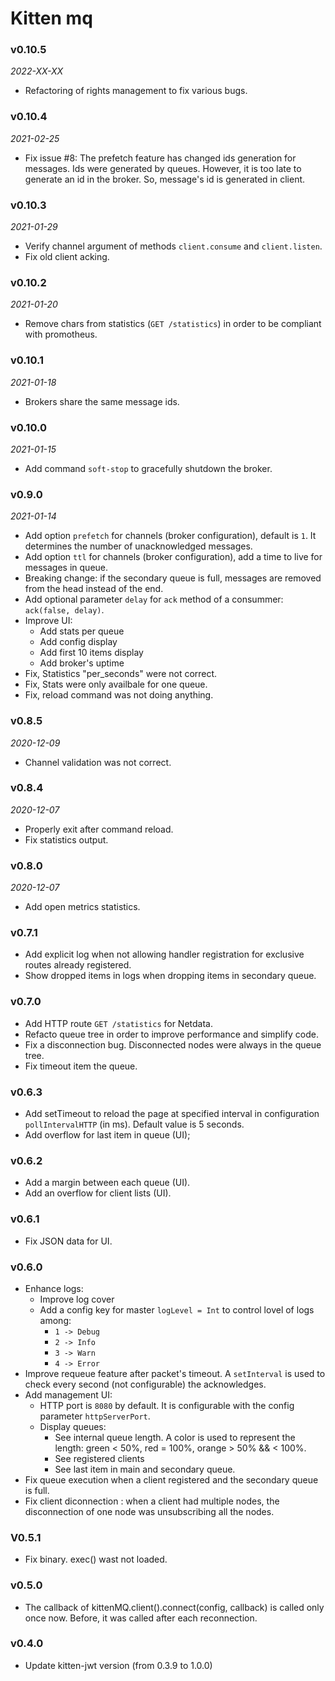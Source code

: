 # Kitten mq

### v0.10.5
*2022-XX-XX*
  - Refactoring of rights management to fix various bugs.

### v0.10.4
*2021-02-25*
  -  Fix issue #8: The prefetch feature has changed ids generation for messages. Ids were generated by queues. However, it is too late to generate an id in the broker. So, message's id is generated in client.

### v0.10.3
*2021-01-29*
  - Verify channel argument of methods `client.consume` and `client.listen`.
  - Fix old client acking.

### v0.10.2
*2021-01-20*
  - Remove chars from statistics (`GET /statistics`) in order to be compliant with promotheus.

### v0.10.1
*2021-01-18*
  - Brokers share the same message ids.

### v0.10.0
*2021-01-15*
  - Add command `soft-stop` to gracefully shutdown the broker.

### v0.9.0
*2021-01-14*
  - Add option `prefetch` for channels (broker configuration), default is `1`. It determines the number of unacknowledged messages.
  - Add option `ttl` for channels (broker configuration), add a time to live for messages in queue.
  - Breaking change: if the secondary queue is full, messages are removed from the head instead of the end.
  - Add optional parameter `delay` for `ack` method of a consummer: `ack(false, delay)`.
  - Improve UI:
    + Add stats per queue
    + Add config display
    + Add first 10 items display
    + Add broker's uptime
  - Fix, Statistics "per_seconds" were not correct.
  - Fix, Stats were only availbale for one queue.
  - Fix, reload command was not doing anything.

### v0.8.5
*2020-12-09*
 - Channel validation was not correct.

### v0.8.4
*2020-12-07*
  - Properly exit after command reload.
  - Fix statistics output.

### v0.8.0
*2020-12-07*
  - Add open metrics statistics.

### v0.7.1
  - Add explicit log when not allowing handler registration for exclusive routes already registered.
  - Show dropped items in logs when dropping items in secondary queue.

### v0.7.0
  - Add HTTP route `GET /statistics` for Netdata.
  - Refacto queue tree in order to improve performance and simplify code.
  - Fix a disconnection bug. Disconnected nodes were always in the queue tree.
  - Fix timeout item the queue.

### v0.6.3
  - Add setTimeout to reload the page at specified interval in configuration `pollIntervalHTTP` (in ms). Default value is 5 seconds.
  - Add overflow for last item in queue (UI);

### v0.6.2
  - Add a margin between each queue (UI).
  - Add an overflow for client lists (UI).

### v0.6.1
  - Fix JSON data for UI.

### v0.6.0
  - Enhance logs:
    - Improve log cover
    - Add a config key for master `logLevel = Int` to control lovel of logs among:
      + `1 -> Debug`
      + `2 -> Info`
      + `3 -> Warn`
      + `4 -> Error`
  - Improve requeue feature after packet's timeout. A `setInterval` is used to check every second (not configurable) the acknowledges.
  - Add management UI:
    + HTTP port is `8080` by default. It is configurable with the config parameter `httpServerPort`.
    + Display queues:
      - See internal queue length. A color is used to represent the length: green < 50%, red = 100%, orange > 50% && < 100%.
      - See registered clients
      - See last item in main and secondary queue.
  - Fix queue execution when a client registered and the secondary queue is full.
  - Fix client diconnection : when a client had multiple nodes, the disconnection of one node was unsubscribing all the nodes.

### V0.5.1
  - Fix binary. exec() wast not loaded.

### v0.5.0
  - The callback of kittenMQ.client().connect(config, callback) is called only once now. Before, it was called after each reconnection.

### v0.4.0
  - Update kitten-jwt version (from 0.3.9 to 1.0.0)
